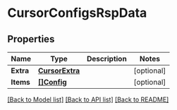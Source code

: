 # CursorConfigsRspData

## Properties

Name | Type | Description | Notes
------------ | ------------- | ------------- | -------------
**Extra** | [**CursorExtra**](.md) |  | [optional] 
**Items** | [**[]Config**](Config.md) |  | [optional] 

[[Back to Model list]](../README.md#documentation-for-models) [[Back to API list]](../README.md#documentation-for-api-endpoints) [[Back to README]](../README.md)


